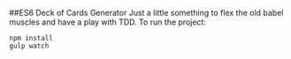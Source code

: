 ##ES6 Deck of Cards Generator
Just a little something to flex the old babel muscles and have a play with TDD.
To run the project:
```
npm install
gulp watch
```
